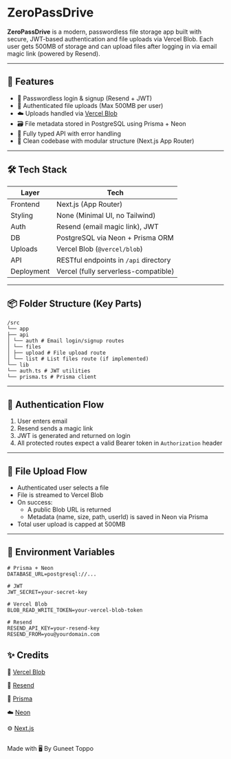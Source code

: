 # ZeroPassDrive

**ZeroPassDrive** is a modern, passwordless file storage app built with secure, JWT-based authentication and file uploads via Vercel Blob. Each user gets 500MB of storage and can upload files after logging in via email magic link (powered by Resend).

---

## 🚀 Features

- 🔐 Passwordless login & signup (Resend + JWT)
- 🧾 Authenticated file uploads (Max 500MB per user)
- ☁️ Uploads handled via [Vercel Blob](https://vercel.com/docs/storage/vercel-blob)
- 🗃 File metadata stored in PostgreSQL using Prisma + Neon
- 🧪 Fully typed API with error handling
- 📄 Clean codebase with modular structure (Next.js App Router)

---

## 🛠 Tech Stack

| Layer       | Tech                                       |
|-------------|--------------------------------------------|
| Frontend    | Next.js (App Router)                       |
| Styling     | None (Minimal UI, no Tailwind)             |
| Auth        | Resend (email magic link), JWT             |
| DB          | PostgreSQL via Neon + Prisma ORM           |
| Uploads     | Vercel Blob (`@vercel/blob`)               |
| API         | RESTful endpoints in `/api` directory      |
| Deployment  | Vercel (fully serverless-compatible)       |

---

## 📦 Folder Structure (Key Parts)
```
/src
└── app
├── api
│ └── auth # Email login/signup routes
│ └── files
│ ├── upload # File upload route
│ └── list # List files route (if implemented)
└── lib
└── auth.ts # JWT utilities
└── prisma.ts # Prisma client
```

---

## 🔐 Authentication Flow

1. User enters email
2. Resend sends a magic link
3. JWT is generated and returned on login
4. All protected routes expect a valid Bearer token in `Authorization` header

---

## 📂 File Upload Flow

- Authenticated user selects a file
- File is streamed to Vercel Blob
- On success:
  - A public Blob URL is returned
  - Metadata (name, size, path, userId) is saved in Neon via Prisma
- Total user upload is capped at 500MB

---

## 🧾 Environment Variables

```env
# Prisma + Neon
DATABASE_URL=postgresql://...

# JWT
JWT_SECRET=your-secret-key

# Vercel Blob
BLOB_READ_WRITE_TOKEN=your-vercel-blob-token

# Resend
RESEND_API_KEY=your-resend-key
RESEND_FROM=you@yourdomain.com

```
## ✨ Credits

🔗 [Vercel Blob](https://vercel.com/docs/storage/vercel-blob)

🔐 [Resend](https://resend.com/)

🧬 [Prisma](https://www.prisma.io/)

☁️ [Neon](https://neon.com/)

⚙️ [Next.js](https://nextjs.org/)

##  
Made with 🖥️ By Guneet Toppo
